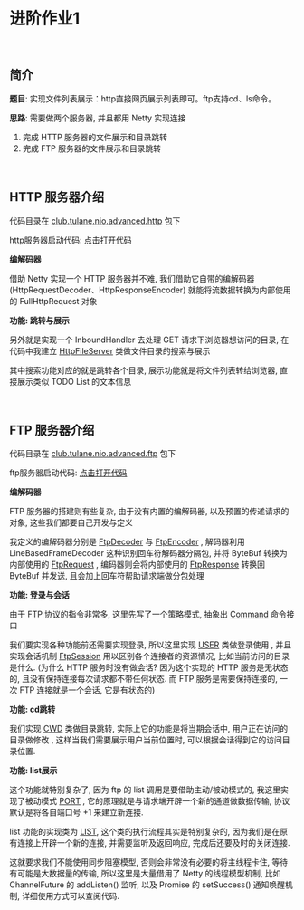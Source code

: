 # 进阶作业1

<br>

## 简介

**题目**: 实现文件列表展示：http直接网页展示列表即可。ftp支持cd、ls命令。

**思路**: 需要做两个服务器, 并且都用 Netty 实现连接
1. 完成 HTTP 服务器的文件展示和目录跳转
2. 完成 FTP 服务器的文件展示和目录跳转

<br>

## HTTP 服务器介绍

代码目录在 [club.tulane.nio.advanced.http](https://github.com/Tureen/grow/tree/main/2_NIO/src/main/java/club/tulane/nio/advanced/http) 包下

http服务器启动代码: [点击打开代码](https://github.com/Tureen/grow/tree/main/2_NIO/src/main/java/club/tulane/nio/advanced/http/Server.java)

**编解码器**

借助 Netty 实现一个 HTTP 服务器并不难, 我们借助它自带的编解码器(HttpRequestDecoder、HttpResponseEncoder) 就能将流数据转换为内部使用的 FullHttpRequest 对象

**功能: 跳转与展示**

另外就是实现一个 InboundHandler 去处理 GET 请求下浏览器想访问的目录, 在代码中我建立 [HttpFileServer](https://github.com/Tureen/grow/tree/main/2_NIO/src/main/java/club/tulane/nio/advanced/http/HttpFileServer.java) 类做文件目录的搜索与展示

其中搜索功能对应的就是跳转各个目录, 展示功能就是将文件列表转给浏览器, 直接展示类似 TODO List 的文本信息

<br>

## FTP 服务器介绍

代码目录在 [club.tulane.nio.advanced.ftp](https://github.com/Tureen/grow/tree/main/2_NIO/src/main/java/club/tulane/nio/advanced/ftp) 包下

ftp服务器启动代码: [点击打开代码](https://github.com/Tureen/grow/tree/main/2_NIO/src/main/java/club/tulane/nio/advanced/ftp/Server.java)

**编解码器**

FTP 服务器的搭建则有些复杂, 由于没有内置的编解码器, 以及预置的传递请求的对象, 这些我们都要自己开发与定义

我定义的编解码器分别是 [FtpDecoder](https://github.com/Tureen/grow/tree/main/2_NIO/src/main/java/club/tulane/nio/advanced/ftp/codec/FtpDecoder.java) 与 [FtpEncoder](https://github.com/Tureen/grow/tree/main/2_NIO/src/main/java/club/tulane/nio/advanced/ftp/codec/FtpEncoder.java)
, 解码器利用 LineBasedFrameDecoder 这种识别回车符解码器分隔包, 并将 ByteBuf 转换为内部使用的  [FtpRequest](https://github.com/Tureen/grow/tree/main/2_NIO/src/main/java/club/tulane/nio/advanced/ftp/model/FtpRequest.java)
, 编码器则会将内部使用的 [FtpResponse](https://github.com/Tureen/grow/tree/main/2_NIO/src/main/java/club/tulane/nio/advanced/ftp/model/FtpResponse.java) 转换回 ByteBuf 并发送, 且会加上回车符帮助请求端做分包处理

**功能: 登录与会话**

由于 FTP 协议的指令非常多, 这里先写了一个策略模式, 抽象出 [Command](https://github.com/Tureen/grow/tree/main/2_NIO/src/main/java/club/tulane/nio/advanced/ftp/command/Command.java) 命令接口

我们要实现各种功能前还需要实现登录, 所以这里实现 [USER](https://github.com/Tureen/grow/tree/main/2_NIO/src/main/java/club/tulane/nio/advanced/ftp/command/impl/USER.java) 类做登录使用
, 并且实现会话机制 [FtpSession](https://github.com/Tureen/grow/tree/main/2_NIO/src/main/java/club/tulane/nio/advanced/ftp/model/FtpSession.java) 用以区别各个连接者的资源情况, 比如当前访问的目录是什么. (为什么 HTTP 服务时没有做会话? 因为这个实现的 HTTP 服务是无状态的, 且没有保持连接每次请求都不带任何状态. 而 FTP 服务是需要保持连接的, 一次 FTP 连接就是一个会话, 它是有状态的)

**功能: cd跳转**

我们实现 [CWD](https://github.com/Tureen/grow/tree/main/2_NIO/src/main/java/club/tulane/nio/advanced/ftp/command/impl/CWD.java) 类做目录跳转, 实际上它的功能是将当期会话中, 用户正在访问的目录做修改
, 这样当我们需要展示用户当前位置时, 可以根据会话得到它的访问目录位置.

**功能: list展示**

这个功能就特别复杂了, 因为 ftp 的 list 调用是要借助主动/被动模式的, 我这里实现了被动模式 [PORT](https://github.com/Tureen/grow/tree/main/2_NIO/src/main/java/club/tulane/nio/advanced/ftp/command/impl/PORT.java)
, 它的原理就是与请求端开辟一个新的通道做数据传输, 协议默认是将各自端口号 +1 来建立新连接.

list 功能的实现类为 [LIST](https://github.com/Tureen/grow/tree/main/2_NIO/src/main/java/club/tulane/nio/advanced/ftp/command/impl/LIST.java), 这个类的执行流程其实是特别复杂的, 因为我们是在原有连接上开辟一个新的连接, 并需要监听及返回响应, 完成后还要及时的关闭连接.

这就要求我们不能使用同步阻塞模型, 否则会非常没有必要的将主线程卡住, 等待有可能是大数据量的传输, 所以这里是大量借用了 Netty 的线程模型机制, 比如 ChannelFuture 的 addListen() 监听, 以及 Promise 的 setSuccess() 通知唤醒机制, 详细使用方式可以查阅代码.



